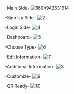 -Main Side-
![1694942631614](https://github.com/somegm/code-wizard/assets/65120702/7b263108-6aff-4413-b328-ee51736329fa)

-Sign Up Side-
![2](https://github.com/somegm/code-wizard/assets/65120702/aed03ed7-0b30-43ad-91a0-23414774154d)

-Login Side-
![4](https://github.com/somegm/code-wizard/assets/65120702/de68bd62-d903-47df-9eab-78bf8fba7ee5)

-Dashboard-
![5](https://github.com/somegm/code-wizard/assets/65120702/ccf448e1-6db8-4860-9c2d-490f59f7ba5b)

-Choose Type-
![6](https://github.com/somegm/code-wizard/assets/65120702/83bc0fe1-260c-47de-99f8-070319881942)

-Edit Information-
![7](https://github.com/somegm/code-wizard/assets/65120702/9bee2ca9-38db-42d1-a64e-d012dcef6f2c)

-Additional Information-
![8](https://github.com/somegm/code-wizard/assets/65120702/736c1f75-4f88-4a42-a91e-84a12aa8fd84)

-Customize-
![9](https://github.com/somegm/code-wizard/assets/65120702/5827e4b5-9ac5-4996-a30c-5e9d5b669a4a)

-QR Ready-
![10](https://github.com/somegm/code-wizard/assets/65120702/e4dd674d-076e-456d-98df-4d31a12396be)



